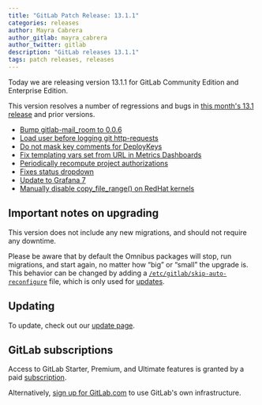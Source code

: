```yaml
---
title: "GitLab Patch Release: 13.1.1"
categories: releases
author: Mayra Cabrera
author_gitlab: mayra_cabrera
author_twitter: gitlab
description: "GitLab releases 13.1.1"
tags: patch releases, releases
---
```


Today we are releasing version 13.1.1 for GitLab Community Edition and Enterprise Edition.

This version resolves a number of regressions and bugs in
[this month's 13.1 release](/releases/2020/06/22/gitlab-13-1-released/) and
prior versions.

* [Bump gitlab-mail_room to 0.0.6](https://gitlab.com/gitlab-org/gitlab/-/merge_requests/34787)
* [Load user before logging git http-requests](https://gitlab.com/gitlab-org/gitlab/-/merge_requests/34923)
* [Do not mask key comments for DeployKeys](https://gitlab.com/gitlab-org/gitlab/-/merge_requests/35014)
* [Fix templating vars set from URL in Metrics Dashboards](https://gitlab.com/gitlab-org/gitlab/-/merge_requests/34668)
* [Periodically recompute project authorizations](https://gitlab.com/gitlab-org/gitlab/-/merge_requests/34071)
* [Fixes status dropdown](https://gitlab.com/gitlab-org/gitlab/-/merge_requests/34775)
* [Update to Grafana 7](https://gitlab.com/gitlab-org/omnibus-gitlab/-/merge_requests/4297)
* [Manually disable copy_file_range() on RedHat kernels](https://gitlab.com/gitlab-org/omnibus-gitlab/-/merge_requests/4346)

## Important notes on upgrading

This version does not include any new migrations, and should not require any
downtime.

Please be aware that by default the Omnibus packages will stop, run migrations,
and start again, no matter how “big” or “small” the upgrade is. This behavior
can be changed by adding a [`/etc/gitlab/skip-auto-reconfigure`](http://docs.gitlab.com/omnibus/update/README.html) file,
which is only used for [updates](https://docs.gitlab.com/omnibus/update/README.html).

## Updating

To update, check out our [update page](/update/).

## GitLab subscriptions

Access to GitLab Starter, Premium, and Ultimate features is granted by a paid [subscription](/pricing/).

Alternatively, [sign up for GitLab.com](https://gitlab.com/users/sign_in)
to use GitLab's own infrastructure.

